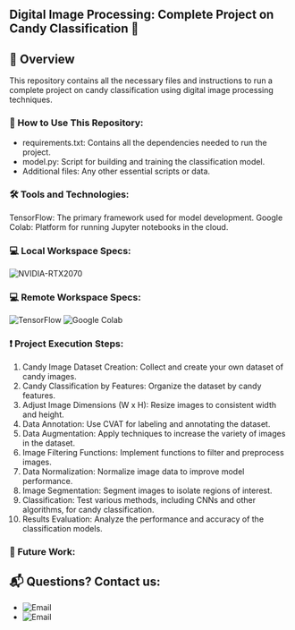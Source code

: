 ## Digital Image Processing: Complete Project on Candy Classification 👋

## 🌱 Overview
This repository contains all the necessary files and instructions to run a complete project on candy classification using digital image processing techniques.

### 📂 How to Use This Repository:
- requirements.txt: Contains all the dependencies needed to run the project.
- model.py: Script for building and training the classification model.
- Additional files: Any other essential scripts or data.

### 🛠️ Tools and Technologies:
TensorFlow: The primary framework used for model development.
Google Colab: Platform for running Jupyter notebooks in the cloud.

### 💻 Local Workspace Specs:
![NVIDIA-RTX2070](https://img.shields.io/badge/NVIDIA-RTX2070-76B900?style=for-the-badge&logo=nvidia&logoColor=white)</br>

### 💻 Remote Workspace Specs:
![TensorFlow](https://img.shields.io/badge/TensorFlow-FF6F00?style=for-the-badge&logo=tensorflow&logoColor=white)
![Google Colab](https://img.shields.io/badge/Google%20Colab-F9AB00?style=for-the-badge&logo=googlecolab&logoColor=white)

### ❗ Project Execution Steps:
1. Candy Image Dataset Creation: Collect and create your own dataset of candy images.
2. Candy Classification by Features: Organize the dataset by candy features.
3. Adjust Image Dimensions (W x H): Resize images to consistent width and height.
4. Data Annotation: Use CVAT for labeling and annotating the dataset.
5. Data Augmentation: Apply techniques to increase the variety of images in the dataset.
6. Image Filtering Functions: Implement functions to filter and preprocess images.
7. Data Normalization: Normalize image data to improve model performance.
8. Image Segmentation: Segment images to isolate regions of interest.
9. Classification: Test various methods, including CNNs and other algorithms, for candy classification.
10. Results Evaluation: Analyze the performance and accuracy of the classification models.

### 🔭 Future Work:

## 📬 Questions? Contact us:
- ![Email](https://img.shields.io/badge/Español-martinete.avila@gmail.com-44a3f1?style=for-the-badge&logo=gmail&logoColor=white&labelColor=101010)
- ![Email](https://img.shields.io/badge/Portugues-hadsonsb2221@gmail.com-44a3f1?style=for-the-badge&logo=gmail&logoColor=white&labelColor=101010)


